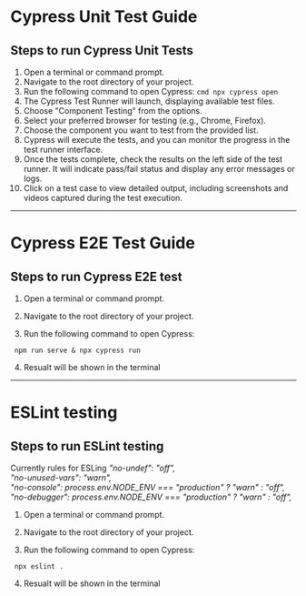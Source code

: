 
# Cypress Unit Test Guide
## Steps to run Cypress Unit Tests


1. Open a terminal or command prompt.
2. Navigate to the root directory of your project.
3. Run the following command to open Cypress:  ```cmd npx cypress open ```
4. The Cypress Test Runner will launch, displaying available test files.
5. Choose "Component Testing" from the options.
6. Select your preferred browser for testing (e.g., Chrome, Firefox).
7. Choose the component you want to test from the provided list.
8. Cypress will execute the tests, and you can monitor the progress in the test runner interface.
9. Once the tests complete, check the results on the left side of the test runner. It will indicate pass/fail status and display any error messages or logs.
10. Click on a test case to view detailed output, including screenshots and videos captured during the test execution.

--- 

# Cypress E2E Test Guide
## Steps to run Cypress E2E test

1. Open a terminal or command prompt.

2. Navigate to the root directory of your project.

3. Run the following command to open Cypress:

```  npm run serve & npx cypress run ```

4. Resualt will be shown in the terminal

--- 

# ESLint testing
## Steps to run ESLint testing

Currently rules for ESLing
    *"no-undef": "off",   
    "no-unused-vars": "warn",  
    "no-console": process.env.NODE_ENV === "production" ? "warn" : "off",
    "no-debugger": process.env.NODE_ENV === "production" ? "warn" : "off",*



1. Open a terminal or command prompt.

2. Navigate to the root directory of your project.

3. Run the following command to open Cypress:

```  npx eslint . ```

4. Resualt will be shown in the terminal